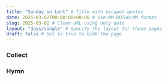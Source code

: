 ```yaml
---
title: "Sunday in Lent" # Title with escaped quotes
date: 2025-03-02T00:00:00+00:00 # Use-MM-DDTHH:MM format
slug: 2025-03-02 # Clean URL using only date
layout: "days/single" # Specify the layout for these pages
draft: false # Set to true to hide the page
---
```


### Collect


### Hymn
